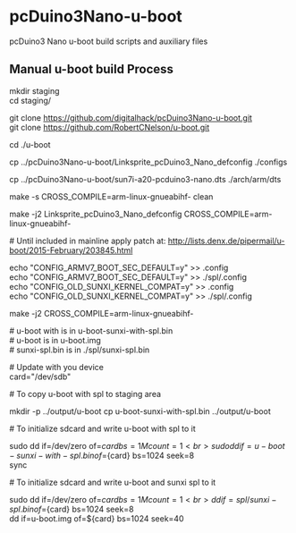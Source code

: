 # pcDuino3Nano-u-boot
pcDuino3 Nano u-boot build scripts and auxiliary files

Manual u-boot build Process
---------------------------
mkdir staging<br>
cd staging/

git clone https://github.com/digitalhack/pcDuino3Nano-u-boot.git<br>
git clone https://github.com/RobertCNelson/u-boot.git<br>

cd ./u-boot

cp ../pcDuino3Nano-u-boot/Linksprite_pcDuino3_Nano_defconfig ./configs

cp ../pcDuino3Nano-u-boot/sun7i-a20-pcduino3-nano.dts ./arch/arm/dts

make -s CROSS_COMPILE=arm-linux-gnueabihf- clean

make -j2 Linksprite_pcDuino3_Nano_defconfig CROSS_COMPILE=arm-linux-gnueabihf-

\# Until included in mainline apply patch at: http://lists.denx.de/pipermail/u-boot/2015-February/203845.html


echo "CONFIG_ARMV7_BOOT_SEC_DEFAULT=y" >> .config<br>
echo "CONFIG_ARMV7_BOOT_SEC_DEFAULT=y" >> ./spl/.config<br>
echo "CONFIG_OLD_SUNXI_KERNEL_COMPAT=y" >> .config<br>
echo "CONFIG_OLD_SUNXI_KERNEL_COMPAT=y" >> ./spl/.config<br>


make -j2 CROSS_COMPILE=arm-linux-gnueabihf-

\# u-boot with is in u-boot-sunxi-with-spl.bin <br>
\# u-boot is in u-boot.img<br>
\# sunxi-spl.bin is in ./spl/sunxi-spl.bin<br>

\# Update with you device<br>
card="/dev/sdb"

\# To copy u-boot with spl to staging area

mkdir -p ../output/u-boot
cp u-boot-sunxi-with-spl.bin ../output/u-boot

\# To initialize sdcard and write u-boot with spl to it

sudo dd if=/dev/zero of=${card} bs=1M count=1<br>
sudo dd if=u-boot-sunxi-with-spl.bin of=${card} bs=1024 seek=8<br>
sync<br>

\# To initialize sdcard and write u-boot and sunxi spl to it

sudo dd if=/dev/zero of=${card} bs=1M count=1<br>
dd if=spl/sunxi-spl.bin of=${card} bs=1024 seek=8<br>
dd if=u-boot.img of=${card} bs=1024 seek=40<br>
